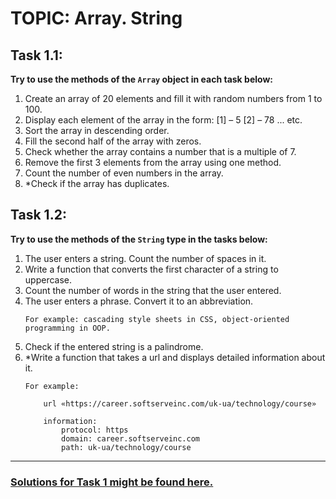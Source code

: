 # TOPIC: Array. String

## Task 1.1:

**Try to use the methods of the `Array` object in each task below:**

1. Create an array of 20 elements and fill it with random numbers from 1 to 100.
2. Display each element of the array in the form:
    [1] – 5
    [2] – 78 ... etc.
3. Sort the array in descending order.
4. Fill the second half of the array with zeros.
5. Check whether the array contains a number that is a multiple of 7.
6. Remove the first 3 elements from the array using one method.
7. Count the number of even numbers in the array.
8. \*Check if the array has duplicates.


## Task 1.2:

**Try to use the methods of the `String` type in the tasks below:**

1. The user enters a string. Count the number of spaces in it.
2. Write a function that converts the first character of a string to uppercase.
3. Count the number of words in the string that the user entered.
4. The user enters a phrase. Convert it to an abbreviation.
    ````
    For example: cascading style sheets in CSS, object-oriented programming in OOP.
    ````
5. Check if the entered string is a palindrome.
6. \*Write a function that takes a url and displays detailed information about it.
    ```
    For example: 
            
        url «https://career.softserveinc.com/uk-ua/technology/course» 
            
        information:
            protocol: https
            domain: career.softserveinc.com
            path: uk-ua/technology/course
    ```
---

### [Solutions for Task 1 might be found here.](https://wiiiox.github.io/JS-Crash-Course-2023/week2/task1/task1.html)
